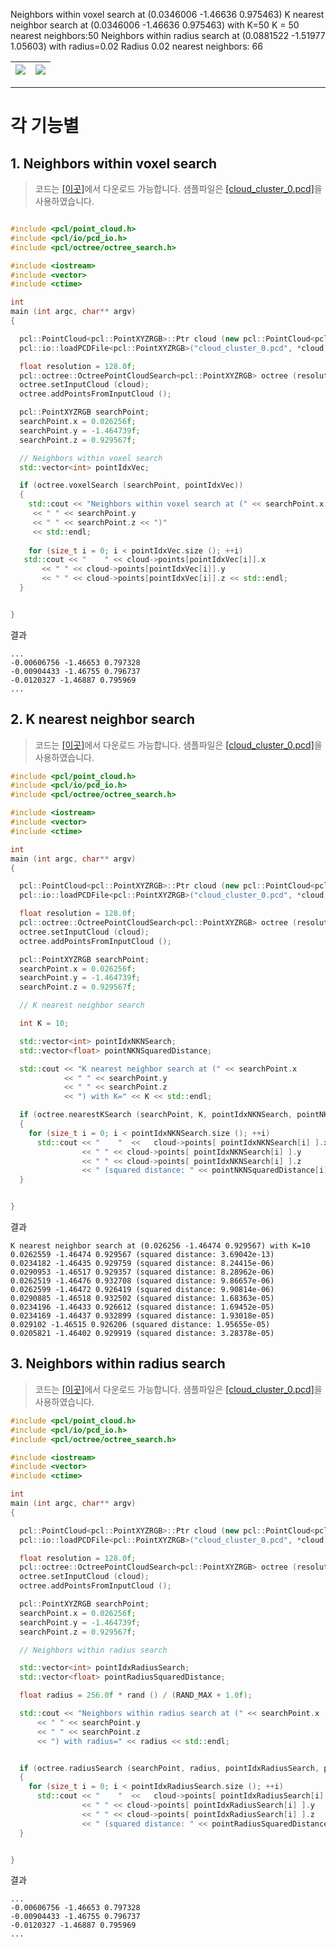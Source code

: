



Neighbors within voxel search at (0.0346006 -1.46636 0.975463)
K nearest neighbor search at (0.0346006 -1.46636 0.975463) with K=50
K = 50 nearest neighbors:50
Neighbors within radius search at (0.0881522 -1.51977 1.05603) with radius=0.02
Radius 0.02 nearest neighbors: 66




|![](https://i.imgur.com/uFNQCP4.png)|![](https://i.imgur.com/xJ7kKer.png)|
|-|-|



---

# 각 기능별 

## 1. Neighbors within voxel search

> 코드는 [[이곳]](https://github.com/adioshun/gitBook_Tutorial_PCL/blob/master/Intermediate/Part02-Chapter02-Search-Voxel-PCL-Cpp.cpp)에서 다운로드 가능합니다. 샘플파일은 [[cloud_cluster_0.pcd]](https://raw.githubusercontent.com/adioshun/gitBook_Tutorial_PCL/master/Intermediate/sample/cloud_cluster_0.pcd)을 사용하였습니다. 

```cpp

#include <pcl/point_cloud.h>
#include <pcl/io/pcd_io.h>
#include <pcl/octree/octree_search.h>

#include <iostream>
#include <vector>
#include <ctime>

int
main (int argc, char** argv)
{

  pcl::PointCloud<pcl::PointXYZRGB>::Ptr cloud (new pcl::PointCloud<pcl::PointXYZRGB>);
  pcl::io::loadPCDFile<pcl::PointXYZRGB>("cloud_cluster_0.pcd", *cloud);

  float resolution = 128.0f;
  pcl::octree::OctreePointCloudSearch<pcl::PointXYZRGB> octree (resolution);
  octree.setInputCloud (cloud);
  octree.addPointsFromInputCloud ();

  pcl::PointXYZRGB searchPoint;
  searchPoint.x = 0.026256f;
  searchPoint.y = -1.464739f;
  searchPoint.z = 0.929567f;

  // Neighbors within voxel search
  std::vector<int> pointIdxVec;

  if (octree.voxelSearch (searchPoint, pointIdxVec))
  {
    std::cout << "Neighbors within voxel search at (" << searchPoint.x 
     << " " << searchPoint.y 
     << " " << searchPoint.z << ")" 
     << std::endl;
              
    for (size_t i = 0; i < pointIdxVec.size (); ++i)
   std::cout << "    " << cloud->points[pointIdxVec[i]].x 
       << " " << cloud->points[pointIdxVec[i]].y 
       << " " << cloud->points[pointIdxVec[i]].z << std::endl;
  }


}
```

결과 

```
...
-0.00606756 -1.46653 0.797328
-0.00904433 -1.46755 0.796737
-0.0120327 -1.46887 0.795969
...
```

## 2. K nearest neighbor search

> 코드는 [[이곳]](https://github.com/adioshun/gitBook_Tutorial_PCL/blob/master/Intermediate/Part02-Chapter02-Search-Knn-PCL-Cpp.cpp)에서 다운로드 가능합니다. 샘플파일은 [[cloud_cluster_0.pcd]](https://raw.githubusercontent.com/adioshun/gitBook_Tutorial_PCL/master/Intermediate/sample/cloud_cluster_0.pcd)을 사용하였습니다. 







```cpp
#include <pcl/point_cloud.h>
#include <pcl/io/pcd_io.h>
#include <pcl/octree/octree_search.h>

#include <iostream>
#include <vector>
#include <ctime>

int
main (int argc, char** argv)
{

  pcl::PointCloud<pcl::PointXYZRGB>::Ptr cloud (new pcl::PointCloud<pcl::PointXYZRGB>);
  pcl::io::loadPCDFile<pcl::PointXYZRGB>("cloud_cluster_0.pcd", *cloud);

  float resolution = 128.0f;
  pcl::octree::OctreePointCloudSearch<pcl::PointXYZRGB> octree (resolution);
  octree.setInputCloud (cloud);
  octree.addPointsFromInputCloud ();

  pcl::PointXYZRGB searchPoint;
  searchPoint.x = 0.026256f;
  searchPoint.y = -1.464739f;
  searchPoint.z = 0.929567f;

  // K nearest neighbor search

  int K = 10;

  std::vector<int> pointIdxNKNSearch;
  std::vector<float> pointNKNSquaredDistance;

  std::cout << "K nearest neighbor search at (" << searchPoint.x 
            << " " << searchPoint.y 
            << " " << searchPoint.z
            << ") with K=" << K << std::endl;

  if (octree.nearestKSearch (searchPoint, K, pointIdxNKNSearch, pointNKNSquaredDistance) > 0)
  {
    for (size_t i = 0; i < pointIdxNKNSearch.size (); ++i)
      std::cout << "    "  <<   cloud->points[ pointIdxNKNSearch[i] ].x 
                << " " << cloud->points[ pointIdxNKNSearch[i] ].y 
                << " " << cloud->points[ pointIdxNKNSearch[i] ].z 
                << " (squared distance: " << pointNKNSquaredDistance[i] << ")" << std::endl;
  }


}

```

결과 

```
K nearest neighbor search at (0.026256 -1.46474 0.929567) with K=10
0.0262559 -1.46474 0.929567 (squared distance: 3.69042e-13)
0.0234182 -1.46435 0.929759 (squared distance: 8.24415e-06)
0.0290953 -1.46517 0.929357 (squared distance: 8.28962e-06)
0.0262519 -1.46476 0.932708 (squared distance: 9.86657e-06)
0.0262599 -1.46472 0.926419 (squared distance: 9.90814e-06)
0.0290885 -1.46518 0.932502 (squared distance: 1.68363e-05)
0.0234196 -1.46433 0.926612 (squared distance: 1.69452e-05)
0.0234169 -1.46437 0.932899 (squared distance: 1.93018e-05)
0.029102 -1.46515 0.926206 (squared distance: 1.95655e-05)
0.0205821 -1.46402 0.929919 (squared distance: 3.28378e-05)
```

## 3. Neighbors within radius search

> 코드는 [[이곳]](https://github.com/adioshun/gitBook_Tutorial_PCL/blob/master/Intermediate/Part02-Chapter02-Search-Radius-PCL-Cpp.cpp)에서 다운로드 가능합니다. 샘플파일은 [[cloud_cluster_0.pcd]](https://raw.githubusercontent.com/adioshun/gitBook_Tutorial_PCL/master/Intermediate/sample/cloud_cluster_0.pcd)을 사용하였습니다. 


```cpp
#include <pcl/point_cloud.h>
#include <pcl/io/pcd_io.h>
#include <pcl/octree/octree_search.h>

#include <iostream>
#include <vector>
#include <ctime>

int
main (int argc, char** argv)
{

  pcl::PointCloud<pcl::PointXYZRGB>::Ptr cloud (new pcl::PointCloud<pcl::PointXYZRGB>);
  pcl::io::loadPCDFile<pcl::PointXYZRGB>("cloud_cluster_0.pcd", *cloud);

  float resolution = 128.0f;
  pcl::octree::OctreePointCloudSearch<pcl::PointXYZRGB> octree (resolution);
  octree.setInputCloud (cloud);
  octree.addPointsFromInputCloud ();

  pcl::PointXYZRGB searchPoint;
  searchPoint.x = 0.026256f;
  searchPoint.y = -1.464739f;
  searchPoint.z = 0.929567f;

  // Neighbors within radius search

  std::vector<int> pointIdxRadiusSearch;
  std::vector<float> pointRadiusSquaredDistance;

  float radius = 256.0f * rand () / (RAND_MAX + 1.0f);

  std::cout << "Neighbors within radius search at (" << searchPoint.x 
      << " " << searchPoint.y 
      << " " << searchPoint.z
      << ") with radius=" << radius << std::endl;


  if (octree.radiusSearch (searchPoint, radius, pointIdxRadiusSearch, pointRadiusSquaredDistance) > 0)
  {
    for (size_t i = 0; i < pointIdxRadiusSearch.size (); ++i)
      std::cout << "    "  <<   cloud->points[ pointIdxRadiusSearch[i] ].x 
                << " " << cloud->points[ pointIdxRadiusSearch[i] ].y 
                << " " << cloud->points[ pointIdxRadiusSearch[i] ].z 
                << " (squared distance: " << pointRadiusSquaredDistance[i] << ")" << std::endl;
  }


}

```


결과 

```
...
-0.00606756 -1.46653 0.797328
-0.00904433 -1.46755 0.796737
-0.0120327 -1.46887 0.795969
...
```





